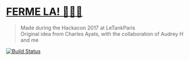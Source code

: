 # [FERME LA! :door::rabbit::door:](https://douglasduteil.github.io/ferme-la)

> Made during the Hackacon 2017 at LeTankParis  
> Original idea from Charles Ayats, with the collaboration of Audrey H and me

[![Build Status](https://travis-ci.org/douglasduteil/ferme-la.svg?branch=master)](https://travis-ci.org/douglasduteil/ferme-la)
